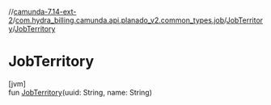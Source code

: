 //[camunda-7.14-ext-2](../../../index.md)/[com.hydra_billing.camunda.api.planado_v2.common_types.job](../index.md)/[JobTerritory](index.md)/[JobTerritory](-job-territory.md)

# JobTerritory

[jvm]\
fun [JobTerritory](-job-territory.md)(uuid: String, name: String)
